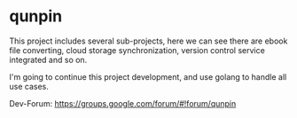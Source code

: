 qunpin
=============

This project includes several sub-projects, here we can see there are ebook file converting, cloud storage synchronization, version control service integrated and so on.

I'm going to continue this project development, and use golang to handle all use cases.


Dev-Forum: https://groups.google.com/forum/#!forum/qunpin
